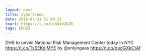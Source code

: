 ```yaml
---
layout: post
title: CyberScoop
date: 2018-07-31 01:00:22
tourl: https://t.co/UiSN102kIR
tags: [DHS]
---
```

DHS to unveil National Risk Management Center today in NYC https://t.co/TsSEKdjMYE by @snlyngaas https://t.co/oudGXkCtAf